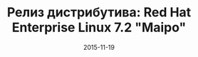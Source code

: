 ---
layout: post
title: "Релиз дистрибутива: Red Hat Enterprise Linux 7.2 \"Maipo\""
date: 2015-11-19   
---